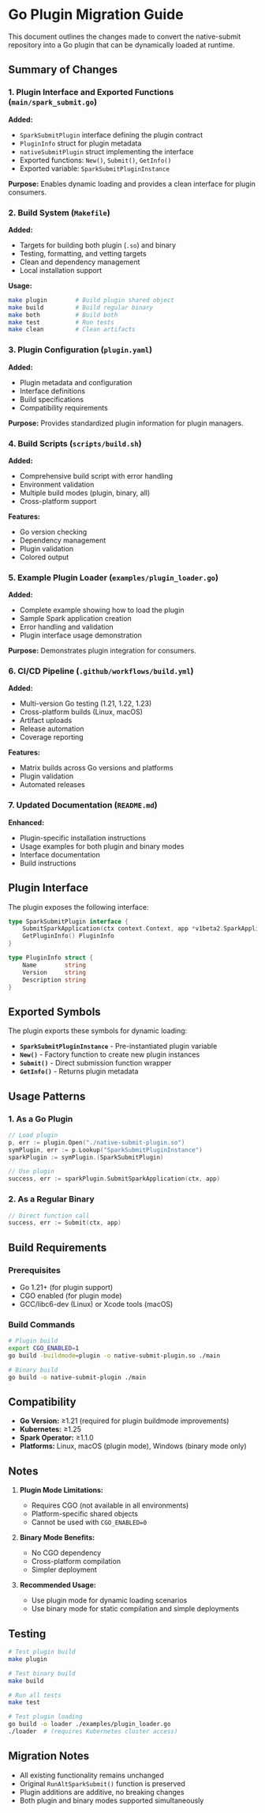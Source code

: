 # Go Plugin Migration Guide

This document outlines the changes made to convert the native-submit repository into a Go plugin that can be dynamically loaded at runtime.

## Summary of Changes

### 1. Plugin Interface and Exported Functions (`main/spark_submit.go`)

**Added:**
- `SparkSubmitPlugin` interface defining the plugin contract
- `PluginInfo` struct for plugin metadata
- `nativeSubmitPlugin` struct implementing the interface
- Exported functions: `New()`, `Submit()`, `GetInfo()`
- Exported variable: `SparkSubmitPluginInstance`

**Purpose:** Enables dynamic loading and provides a clean interface for plugin consumers.

### 2. Build System (`Makefile`)

**Added:**
- Targets for building both plugin (`.so`) and binary
- Testing, formatting, and vetting targets
- Clean and dependency management
- Local installation support

**Usage:**
```bash
make plugin        # Build plugin shared object
make build         # Build regular binary  
make both          # Build both
make test          # Run tests
make clean         # Clean artifacts
```

### 3. Plugin Configuration (`plugin.yaml`)

**Added:**
- Plugin metadata and configuration
- Interface definitions
- Build specifications
- Compatibility requirements

**Purpose:** Provides standardized plugin information for plugin managers.

### 4. Build Scripts (`scripts/build.sh`)

**Added:**
- Comprehensive build script with error handling
- Environment validation
- Multiple build modes (plugin, binary, all)
- Cross-platform support

**Features:**
- Go version checking
- Dependency management
- Plugin validation
- Colored output

### 5. Example Plugin Loader (`examples/plugin_loader.go`)

**Added:**
- Complete example showing how to load the plugin
- Sample Spark application creation
- Error handling and validation
- Plugin interface usage demonstration

**Purpose:** Demonstrates plugin integration for consumers.

### 6. CI/CD Pipeline (`.github/workflows/build.yml`)

**Added:**
- Multi-version Go testing (1.21, 1.22, 1.23)
- Cross-platform builds (Linux, macOS)
- Artifact uploads
- Release automation
- Coverage reporting

**Features:**
- Matrix builds across Go versions and platforms
- Plugin validation
- Automated releases

### 7. Updated Documentation (`README.md`)

**Enhanced:**
- Plugin-specific installation instructions
- Usage examples for both plugin and binary modes
- Interface documentation
- Build instructions

## Plugin Interface

The plugin exposes the following interface:

```go
type SparkSubmitPlugin interface {
    SubmitSparkApplication(ctx context.Context, app *v1beta2.SparkApplication) (bool, error)
    GetPluginInfo() PluginInfo
}

type PluginInfo struct {
    Name        string
    Version     string  
    Description string
}
```

## Exported Symbols

The plugin exports these symbols for dynamic loading:

- **`SparkSubmitPluginInstance`** - Pre-instantiated plugin variable
- **`New()`** - Factory function to create new plugin instances
- **`Submit()`** - Direct submission function wrapper
- **`GetInfo()`** - Returns plugin metadata

## Usage Patterns

### 1. As a Go Plugin

```go
// Load plugin
p, err := plugin.Open("./native-submit-plugin.so")
symPlugin, err := p.Lookup("SparkSubmitPluginInstance")
sparkPlugin := symPlugin.(SparkSubmitPlugin)

// Use plugin
success, err := sparkPlugin.SubmitSparkApplication(ctx, app)
```

### 2. As a Regular Binary

```go
// Direct function call
success, err := Submit(ctx, app)
```

## Build Requirements

### Prerequisites
- Go 1.21+ (for plugin support)
- CGO enabled (for plugin mode)
- GCC/libc6-dev (Linux) or Xcode tools (macOS)

### Build Commands

```bash
# Plugin build
export CGO_ENABLED=1
go build -buildmode=plugin -o native-submit-plugin.so ./main

# Binary build  
go build -o native-submit-plugin ./main
```

## Compatibility

- **Go Version:** ≥1.21 (required for plugin buildmode improvements)
- **Kubernetes:** ≥1.25
- **Spark Operator:** ≥1.1.0
- **Platforms:** Linux, macOS (plugin mode), Windows (binary mode only)

## Notes

1. **Plugin Mode Limitations:**
   - Requires CGO (not available in all environments)
   - Platform-specific shared objects
   - Cannot be used with `CGO_ENABLED=0`

2. **Binary Mode Benefits:**
   - No CGO dependency
   - Cross-platform compilation
   - Simpler deployment

3. **Recommended Usage:**
   - Use plugin mode for dynamic loading scenarios
   - Use binary mode for static compilation and simple deployments

## Testing

```bash
# Test plugin build
make plugin

# Test binary build  
make build

# Run all tests
make test

# Test plugin loading
go build -o loader ./examples/plugin_loader.go
./loader  # (requires Kubernetes cluster access)
```

## Migration Notes

- All existing functionality remains unchanged
- Original `RunAltSparkSubmit()` function is preserved
- Plugin additions are additive, no breaking changes
- Both plugin and binary modes supported simultaneously 